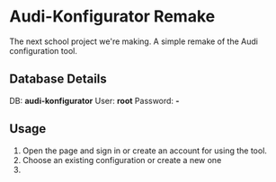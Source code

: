 # Audi-Konfigurator Remake

The next school project we're making. A simple remake of the Audi configuration tool.

## Database Details
DB: **audi-konfigurator**
User: **root**
Password: **-**

## Usage

1. Open the page and sign in or create an account for using the tool.
2. Choose an existing configuration or create a new one
3.